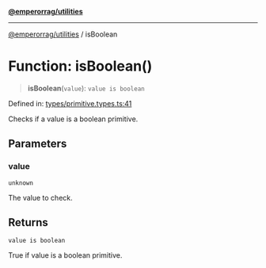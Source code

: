 [**@emperorrag/utilities**](../README.md)

***

[@emperorrag/utilities](../globals.md) / isBoolean

# Function: isBoolean()

> **isBoolean**(`value`): `value is boolean`

Defined in: [types/primitive.types.ts:41](https://github.com/EmperorRAG/my-projects-monorepo/blob/e2bd1d08dbedaf6b4d2837cf58e4e4885a5e09fe/libs/utilities/src/lib/types/primitive.types.ts#L41)

Checks if a value is a boolean primitive.

## Parameters

### value

`unknown`

The value to check.

## Returns

`value is boolean`

True if value is a boolean primitive.
